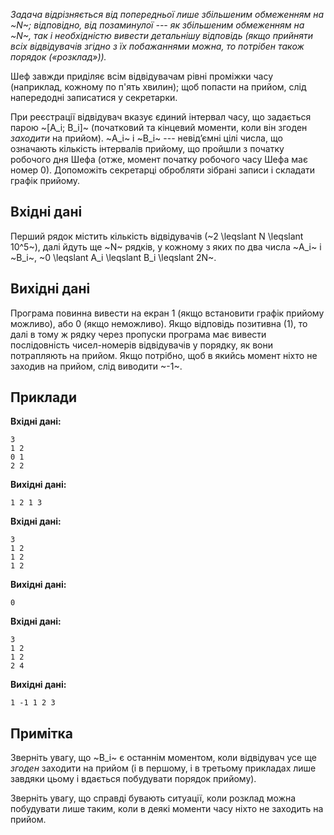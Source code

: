 ﻿*Задача відрізняється від попередньої *лише* збільшеним обмеженням на ~N~; відповідно, від позаминулої --- як збільшеним обмеженням на ~N~, так і необхідністю вивести детальнішу відповідь (якщо прийняти всіх відвідувачів згідно з їх побажаннями можна, то потрібен також порядок («розклад»)).*

Шеф завжди приділяє всім відвідувачам рівні проміжки часу (наприклад, кожному по п'ять хвилин); щоб попасти на прийом, слід напередодні записатися у секретарки.

При реєстрації відвідувач вказує єдиний інтервал часу, що задається парою ~[A_i; B_i]~ (початковий та кінцевий моменти, коли він згоден *заходити* на прийом). ~A_i~ і ~B_i~ --- невід’ємні цілі числа, що означають кількість інтервалів прийому, що пройшли з початку робочого дня Шефа (отже, момент початку робочого часу Шефа має номер 0). Допоможіть секретарці обробляти зібрані записи і складати графік прийому.

## Вхідні дані
Перший рядок містить кількість відвідувачів (~2 \leqslant N \leqslant 10^5~), далі йдуть ще ~N~ рядків, у кожному з яких по два числа ~A_i~ і ~B_i~, ~0 \leqslant A_i \leqslant B_i \leqslant 2N~.

## Вихідні дані
Програма повинна вивести на екран 1 (якщо встановити графік прийому можливо), або 0 (якщо неможливо). Якщо відповідь позитивна (1), то далі в тому ж рядку через пропуски програма має вивести послідовність чисел-номерів відвідувачів у порядку, як вони потрапляють на прийом. Якщо потрібно, щоб в якийсь момент ніхто не заходив на прийом, слід виводити ~-1~.

## Приклади

**Вхідні дані:**
```
3
1 2
0 1
2 2
```

**Вихідні дані:**
```
1 2 1 3
```

**Вхідні дані:**
```
3
1 2
1 2
1 2
```

**Вихідні дані:**
```
0
```

**Вхідні дані:**
```
3
1 2
1 2
2 4
```

**Вихідні дані:**
```
1 -1 1 2 3
```

## Примітка
Зверніть увагу, що ~B_i~ є останнім моментом, коли відвідувач усе ще *згоден* заходити на прийом (і в першому, і в третьому прикладах лише завдяки цьому і вдається побудувати порядок прийому).

Зверніть увагу, що справді бувають ситуації, коли розклад можна побудувати лише таким, коли в деякі моменти часу ніхто не заходить на прийом.